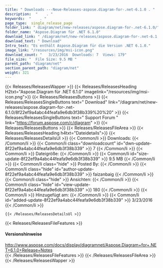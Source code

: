 ```yaml
---
title: " Downloads ---Neue-Releases-aspose.diagram-for-.net-6.1.0 . "
description:  "    . " 
keywords:  "    . " 
page_type:  single_release_page
folder_link: " diagram/net/new-releases/aspose.diagram-for-.net-6.1.0/"
folder_name: "Aspose.Diagram für .NET 6.1.0"
download_link: " /diagram/net/new-releases/aspose.diagram-for-.net-6.1.0/8f22ef9a4abc44feafa9e6db3f38b339"
download_text: " Download"
Intro_text: "Es enthält Aspose.Diagram für die Version .NET 6.1.0."
image_link: "/resources/img/msi-icon.png"
download_count: "   3/23/2016  Downloads: 7  Views: 179"
file_size: "  File Size: 9.5 MB "
parent_path: "diagram/net"
section_parent_path: "diagram/net"
weight: 321
---
```


{{< Releases/ReleasesWapper >}}
  {{< Releases/ReleasesHeading H2txt="Aspose.Diagram für .NET 6.1.0" imagelink="/resources/img/msi-icon.png">}}
  {{< Releases/ReleasesButtons >}}
    {{< Releases/ReleasesSingleButtons text=" Download" link="/diagram/net/new-releases/aspose.diagram-for-.net-6.1.0/8f22ef9a4abc44feafa9e6db3f38b339%20%20" >}}
    {{< Releases/ReleasesSingleButtons text=" Support Forum " link="https://forum.aspose.com/c/diagram" >}}
  {{< Releases/ReleasesButtons >}}
  {{< Releases/ReleasesFileArea >}}
    {{< Releases/ReleasesHeading h4txt="Dateidetails">}}
    {{< Releases/ReleasesDetailsUl >}}
            {{< Common/li >}} Downloads: {{< /Common/li >}}
      {{< Common/li class="downloadcount" id="dwn-update-8f22ef9a4abc44feafa9e6db3f38b339" >}} 7 {{< /Common/li >}}
      {{< Common/li >}} Dateigröße: {{< /Common/li >}}
      {{< Common/li id="size-update-8f22ef9a4abc44feafa9e6db3f38b339" >}} 9.5 MB {{< /Common/li >}} 
      {{< Common/li  class="hide" >}} Posted By: {{< /Common/li >}} 
      {{< Common/li class="hide" id="author-update-8f22ef9a4abc44feafa9e6db3f38b339" >}} faizanbaig {{< /Common/li >}}
      {{< Common/li class="hide" >}} Ansichten: {{< /Common/li >}}
      {{< Common/li class="hide" id="view-update-8f22ef9a4abc44feafa9e6db3f38b339" >}} 180 {{< /Common/li >}}
      {{< Common/li >}} Hinzugefügt am: {{< /Common/li >}}
      {{< Common/li id="added-update-8f22ef9a4abc44feafa9e6db3f38b339" >}} 3/23/2016 {{< /Common/li >}} 

    {{< /Releases/ReleasesDetailsUl >}}

  {{< Releases/ReleasesFileFeatures >}}
      <h4>Versionshinweise</h4><div><a href="http://www.aspose.com/docs/display/diagramnet/Aspose.Diagram+for+.NET+6.1.0+Release+Notes">http://www.aspose.com/docs/display/diagramnet/Aspose.Diagram+for+.NET+6.1.0+Release+Notes</a></div>
  {{< /Releases/ReleasesFileFeatures >}}
 {{< /Releases/ReleasesFileArea >}}
{{< /Releases/ReleasesWapper >}}



